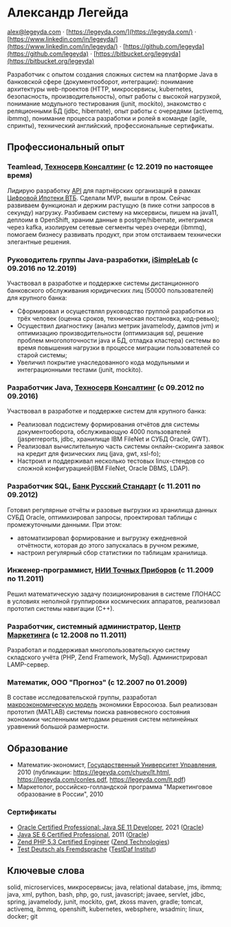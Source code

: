 Александр Легейда
=================

[alex@legeyda.com](mailto:alex@legeyda.com) · [https://legeyda.com/](https://legeyda.com/) ·
[https://www.linkedin.com/in/legeyda/](https://www.linkedin.com/in/legeyda/) ·
[https://github.com/legeyda](https://github.com/legeyda) · [https://bitbucket.org/legeyda](https://bitbucket.org/legeyda)

Разработчик с опытом создания сложных систем на платформе Java в банковской сфере (документооборот, интеграции): понимание архитектуры web-проектов (HTTP, микросервисы, kubernetes, безопасность, производительность), опыт работы с высокой нагрузкой, понимание модульного тестирования (junit, mockito), знакомство с реляционными БД (jdbc, hibernate), опыт работы с очередями (activemq, ibmmq), понимание процесса разработки и ролей в команде (agile, спринты), технический английский, профессиональные сертификаты.

Профессиональный опыт
---------------------

### Teamlead, [Техносерв Консалтинг](https://www.t1-consulting.com/) (с 12.2019 по настоящее время)
Лидирую разработку [API](https://ipoteka-online.vtb.ru/partner_api/ping) для партнёрских организаций
в рамках [Цифровой Ипотеки ВТБ](https://ipoteka-online.vtb.ru).
Сделали MVP, вышли в пром. Сейчас развиваем функционал и держим растущую (в пике сотни запросов в секунду) нагрузку.
Разбиваем систему на мксервисы, пишем на java11, деплоим в OpenShift, храним данные в postgre/hibernate,
интегримся через kafka, изолируем сетевые сегменты через очереди (ibmmq),
помогаем бизнесу развивать продукт, при этом отстаиваем технически элегантные решения.

### Руководитель группы Java-разработки, [iSimpleLab](https://www.isimplelab.com/) (c 09.2016 по 12.2019)
Участвовал в разработке и поддержке системы дистанционного банковского обслуживания юридических лиц (50000 пользователей) для крупного банка:
-	Сформировал и осуществлял руководство группой разработки из трёх человек (оценка сроков, техническая постановка, код-ревью);
-	Осуществил диагностику (анализ метрик javamelody, дампов jvm) и оптимизацию производительности (оптимизация sql, решение проблем многопоточности java и БД, отладка кластера) системы во время повышения нагрузки в процессе миграции пользователей со старой системы;
-	Увеличил покрытие унаследованного кода модульными и интеграционными тестами (junit, mockito).

### Разработчик Java, [Техносерв Консалтинг](https://www.t1-consulting.com/) (c 09.2012 по 09.2016)
Участвовал в разработке и поддержке систем для крупного банка:
-	Реализовал подсистему формирования отчётов для системы документооборота, обслуживающую 4000 пользователей
	(jasperreports, jdbc, хранилище IBM FileNet и СУБД Oracle, GWT).
-	Реализовал вычислительную часть системы онлайн-скоринга заявок на кредит для физических лиц (java, gwt, xsl-fo);
-	Настроил и поддерживал несколько тестовых linux-стендов со сложной конфигурацией(IBM FileNet, Oracle DBMS, LDAP).

### Разработчик SQL, [Банк Русский Стандарт](http://rsb.ru/) (с 11.2011 по 09.2012)
Готовил регулярные отчёты и разовые выгрузки из хранилища данных СУБД Oracle, 
оптимизировал запросы, проектировал таблицы с промежуточными данными. При этом:
-	автоматизировал формирование и выгрузку ежедневной отчётности, которая до этого запускалась в ручном режиме,
-	настроил регулярный сбор статистики по таблицам хранилища.

### Инженер-программист, [НИИ Точных Приборов](http://niitp.ru/) (c 11.2009 по 11.2011)
Решил математическую задачу позиционирования в системе ГЛОНАСС в условиях неполной группировки космических аппаратов,
реализовал прототип системы навигации (С++).

### Разработчик, системный администратор, [Центр Маркетинга](http://rima.ru/) (c 12.2008 по 11.2011)
Разработал и поддерживал многопользовательскую систему складского учёта (PHP, Zend Framework, MySql).
Администрировал LAMP-сервер.

### Математик, ООО "Прогноз" (с 12.2007 по 01.2009)
В составе исследовательской группы, разработал [макроэкономическую модель](https://legeyda.com/euro-gem.pdf) экономики Евросоюза.
Был реализован прототип (MATLAB) системы поиска равновесного состояния экономики
численными методами решения систем нелинейных уравнений большой размерности.

Образование
-----------
-	Математик-экономист, [Государственный Университет Управления](https://guu.ru), 2010
	(публикации: https://legeyda.com/chuev/lt.html, https://legeyda.com/conles.pdf, https://legeyda.com/lt.pdf)
-	Маркетолог, российско-голландской программа "Маркетинговое образование в России", 2010

### Сертификаты
-	[Oracle Certified Professional: Java SE 11 Developer](http://legeyda.com/ocp11.pdf), 2021 ([Oracle](https://www.oracle.com/))
-	[Java SE 6 Certified Professional](http://legeyda.com/ocjp.jpg), 2011 ([Oracle](https://www.oracle.com/))
-	[Zend PHP 5.3 Certified Engineer](http://www.zend.com/en/yellow-pages/ZEND017773) ([Zend Technologies](http://www.zend.com/))
-	[Test Deutsch als Fremdsprache](http://legeyda.com/testdaf.jpg) ([TestDaf Institut](https://www.testdaf.de/))


Ключевые слова
--------------

solid, microservices, микросервисы;
java, relational database, jms, ibmmq;
java, xml, python, bash, php, go, rust, javascript;
javaee, servlet, jdbc, spring, javamelody, junit, mockito, gwt, zkoss
maven, gradle;
tomcat, activemq, ibmmq, openshift, kubernetes, websphere, wsadmin;
linux, docker;
git
